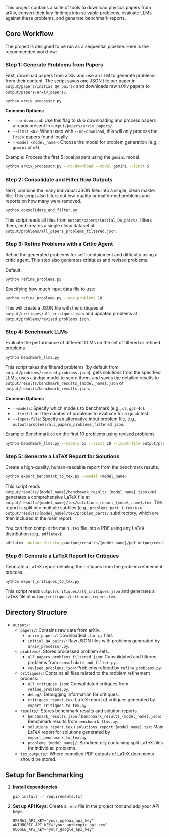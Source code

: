 This project contains a suite of tools to download physics papers from arXiv, convert their key findings into solvable problems, evaluate LLMs against these problems, and generate benchmark reports.

## Core Workflow

The project is designed to be run as a sequential pipeline. Here is the recommended workflow:

### Step 1: Generate Problems from Papers
First, download papers from arXiv and use an LLM to generate problems from their content. The script saves one JSON file per paper in `output/papers/initial_QA_pairs/` and downloads raw arXiv papers to `output/papers/arxiv_papers/`.

```bash
python arxiv_processor.py
```

**Common Options:**
- `--no-download`: Use this flag to skip downloading and process papers already present in `output/papers/arxiv_papers/`.
- `--limit <N>`: When used with `--no-download`, this will only process the first `N` papers found locally.
- `--model <model_name>`: Choose the model for problem generation (e.g., `gemini` or `o3`).

Example: Process the first 5 local papers using the `gemini` model.
```bash
python arxiv_processor.py --no-download --model gemini --limit 5
```

### Step 2: Consolidate and Filter Raw Outputs
Next, combine the many individual JSON files into a single, clean master file. This script also filters out low-quality or malformed problems and reports on how many were removed.

```bash
python consolidate_and_filter.py
```
This script reads all files from `output/papers/initial_QA_pairs/`, filters them, and creates a single clean dataset at `output/problems/all_papers_problems_filtered.json`.

### Step 3: Refine Problems with a Critic Agent
Refine the generated problems for self-containment and difficulty using a critic agent. This step also generates critiques and revised problems.

Default: 
```bash
python refine_problems.py
```
Specifying how much input data file to use: 
```bash
python refine_problems.py --max-problems 10
```

This will create a JSON file with the critiques at `output/critiques/all_critiques.json` and updated problems at `output/problems/revised_problems.json`.

### Step 4: Benchmark LLMs
Evaluate the performance of different LLMs on the set of filtered or refined problems.

```bash
python benchmark_llms.py
```
This script takes the filtered problems (by default from `output/problems/revised_problems.json`), gets solutions from the specified LLMs, uses a judge model to score them, and saves the detailed results to `output/results/benchmark_results_{model_name}.json` or `output/results/benchmark_results.json`.

**Common Options:**
*   `--models`: Specify which models to benchmark (e.g., `o3`, `gpt-4o`).
*   `--limit`: Limit the number of problems to evaluate for a quick test.
*   `--input-file`: Specify an alternative input problem file, e.g., `output/problems/all_papers_problems_filtered.json`.

Example: Benchmark `o3` on the first 10 problems using revised problems.
```bash
python benchmark_llms.py --models o3 --limit 10 --input-file output/problems/revised_problems.json
```

### Step 5: Generate a LaTeX Report for Solutions
Create a high-quality, human-readable report from the benchmark results.

```bash
python export_benchmark_to_tex.py --model <model_name>
```
This script reads `output/results/{model_name}/benchmark_results_{model_name}.json` and generates a comprehensive LaTeX file at `output/results/{model_name}/tex/solutions_report_{model_name}.tex`. The report is split into multiple subfiles (e.g., `problems_part_1.tex`) in a `output/results/{model_name}/tex/problem_parts/` subdirectory, which are then included in the main report.

You can then compile the main `.tex` file into a PDF using any LaTeX distribution (e.g., `pdflatex`):
```bash
pdflatex -output-directory=output/results/{model_name}/pdf output/results/{model_name}/tex/solutions_report_{model_name}.tex
```

### Step 6: Generate a LaTeX Report for Critiques
Generate a LaTeX report detailing the critiques from the problem refinement process.

```bash
python export_critiques_to_tex.py
```
This script reads `output/critiques/all_critiques.json` and generates a LaTeX file at `output/critiques/critiques_report.tex`.

## Directory Structure

-   `output/`:
    -   `papers/`: Contains raw data from arXiv.
        -   `arxiv_papers/`: Downloaded `.tar.gz` files.
        -   `initial_QA_pairs/`: Raw JSON files with problems generated by `arxiv_processor.py`.
    -   `problems/`: Stores processed problem sets.
        -   `all_papers_problems_filtered.json`: Consolidated and filtered problems from `consolidate_and_filter.py`.
        -   `revised_problems.json`: Problems refined by `refine_problems.py`.
    -   `critiques/`: Contains all files related to the problem refinement process.
        -   `all_critiques.json`: Consolidated critiques from `refine_problems.py`.
        -   `debug/`: Debugging information for critiques.
        -   `critiques_report.tex`: LaTeX report of critiques generated by `export_critiques_to_tex.py`.
    -   `results/`: Stores benchmark results and solution reports.
        -   `benchmark_results.json` / `benchmark_results_{model_name}.json`: Benchmark results from `benchmark_llms.py`.
        -   `solutions_report.tex` / `solutions_report_{model_name}.tex`: Main LaTeX report for solutions generated by `export_benchmark_to_tex.py`.
        -   `problems_{model_name}/`: Subdirectory containing split LaTeX files for individual problems.
    -   `tex_outputs/`: Where compiled PDF outputs of LaTeX documents should be stored.

## Setup for Benchmarking

1.  **Install dependencies:**
    ```bash
    pip install -r requirements.txt
    ```

2.  **Set up API Keys:** Create a `.env` file in the project root and add your API keys:
    ```
    OPENAI_API_KEY="your_openai_api_key"
    ANTHROPIC_API_KEY="your_anthropic_api_key"
    GOOGLE_API_KEY="your_google_api_key"
    ```
